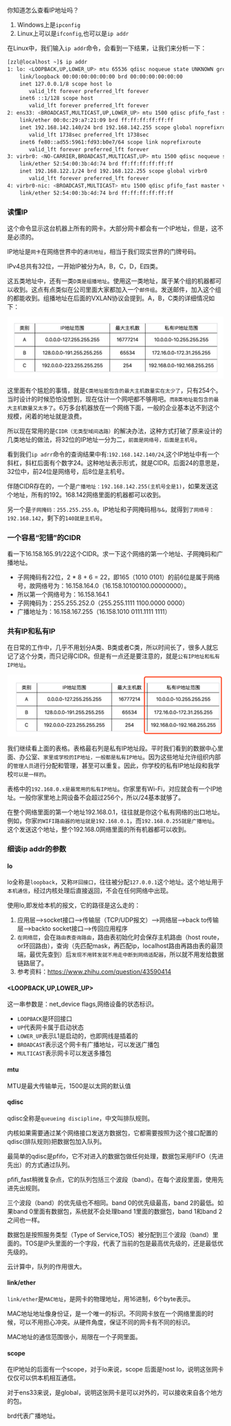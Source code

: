 你知道怎么查看IP地址吗？

1. Windows上是`ipconfig`
2. Linux上可以是`ifconfig`,也可以是`ip addr`

在Linux中，我们输入`ip addr`命令，会看到一下结果，让我们来分析一下：

```bash
[zzl@localhost ~]$ ip addr
1: lo: <LOOPBACK,UP,LOWER_UP> mtu 65536 qdisc noqueue state UNKNOWN group default qlen 1000
    link/loopback 00:00:00:00:00:00 brd 00:00:00:00:00:00
    inet 127.0.0.1/8 scope host lo
       valid_lft forever preferred_lft forever
    inet6 ::1/128 scope host
       valid_lft forever preferred_lft forever
2: ens33: <BROADCAST,MULTICAST,UP,LOWER_UP> mtu 1500 qdisc pfifo_fast state UP group default qlen 1000
    link/ether 00:0c:29:a7:21:09 brd ff:ff:ff:ff:ff:ff
    inet 192.168.142.140/24 brd 192.168.142.255 scope global noprefixroute dynamic ens33
       valid_lft 1738sec preferred_lft 1738sec
    inet6 fe80::ad55:5961:fd93:b0e7/64 scope link noprefixroute
       valid_lft forever preferred_lft forever
3: virbr0: <NO-CARRIER,BROADCAST,MULTICAST,UP> mtu 1500 qdisc noqueue state DOWN group default qlen 1000
    link/ether 52:54:00:3b:4d:74 brd ff:ff:ff:ff:ff:ff
    inet 192.168.122.1/24 brd 192.168.122.255 scope global virbr0
       valid_lft forever preferred_lft forever
4: virbr0-nic: <BROADCAST,MULTICAST> mtu 1500 qdisc pfifo_fast master virbr0 state DOWN group default qlen 1000
    link/ether 52:54:00:3b:4d:74 brd ff:ff:ff:ff:ff:ff
```

### 读懂IP

这个命令显示这台机器上所有的网卡。大部分网卡都会有一个IP地址，但是，这不是必须的。

IP地址是`网卡`在网络世界中的`通讯地址`，相当于我们现实世界的门牌号码。

IPv4总共有32位，一开始IP被分为A，B，C，D，E四类。

这五类地址中，还有一类`D类是组播地址`。使用这一类地址，属于某个组的机器都可以收到。这点有点类似在公司里面大家都加入一个`邮件组`。发送邮件，加入这个组的都能收到。组播地址在后面的VXLAN协议会提到。A，B，C类的详细情况如下：

![IPv4.jpg](../_img/IPv4.jpg)

这里面有个尴尬的事情，就是`C类地址能包含的最大主机数量实在太少了`，只有254个。当时设计的时候恐怕没想到，现在估计一个网吧都不够用吧。`而B类地址能包含的最大主机数量又太多了`。6万多台机器放在一个网络下面，一般的企业基本达不到这个规模，闲着的地址就是浪费。

所以现在常用的是`CIDR（无类型域间选路）`的解决办法，这种方式打破了原来设计的几类地址的做法，将32位的IP地址一分为二，`前面是网络号，后面是主机号`。

看到我们`ip adrr`命令的查询结果中有:`192.168.142.140/24`,这个IP地址中有一个斜杠，斜杠后面有个数字24。这种地址表示形式，就是CIDR。后面24的意思是，32位中，前24位是网络号，后8位是主机号。

伴随CIDR存在的，一个是`广播地址：192.168.142.255(主机号全是1)`，如果发送这个地址，所有的192。168.142网络里面的机器都可以收到。

另一个是`子网掩码：255.255.255.0`。IP地址和子网掩码相`与&`，就得到`了网络号：192.168.142`，剩下的`140就是主机号`。

### 一个容易“犯错”的CIDR

看一下16.158.165.91/22这个CIDR。求一下这个网络的第一个地址、子网掩码和广播地址。

- 子网掩码有22位，2 * 8 + 6 = 22，即165（1010 0101）的前6位是属于网络号，故网络号为：16.158.164.0（16.158.10100100.00000000）。
- 所以第一个网络号为：16.158.164.1
- 子网掩码为：255.255.252.0（255.255.1111 1100.0000 0000）
- 广播地址为：16.158.167.255（16.158.1010 0111.1111 1111）

### 共有IP和私有IP

在日常的工作中，几乎不用划分A类、B类或者C类，所以时间长了，很多人就忘记了这个分类，而只记得CIDR。但是有一点还是要注意的，就是`公有IP地址和私有IP地址`。

![私有IP和共有IP.jpg](../_img/私有IP和共有IP.jpg)

我们继续看上面的表格。表格最右列是私有IP地址段。平时我们看到的数据中心里面、办公室、`家里或学校的IP地址，一般都是私有IP地址`。因为这些地址允许组织内部的`管理人员`进行分配和管理，甚至可以重复。因此，你学校的私有IP地址段和我学校`可以是一样的`。

表格中的`192.168.0.x是最常用的私有IP地址`。你家里有Wi-Fi，对应就会有一个IP地址。一般你家里地上网设备不会超过256个，所以/24基本就够了。

在整个网络里面的第一个地址192.168.0.1，往往就是你这个私有网络的出口地址。例如，你家`的WIFI路由器的地址就是192.168.0.1`，而`192.168.0.255就是广播地址`。这个发送这个地址，整个192.168.0网络里面的所有机器都可以收到。

### 细谈ip addr的参数

#### lo

lo全称是`loopback`，又称`环回接口`，往往被分配`127.0.0.1`这个地址。这个地址用于`本机通信`，经过内核处理后直接返回，不会在任何网络中出现。

使用lo,即发给本机的报文，它的路径是这么走的：

1. 应用层-->socket接口-->传输层（TCP/UDP报文）-->网络层-->back to传输层-->backto socket接口-->传回应用程序
2. `在网络层`，会在`路由表查询路由`，路由表初始化时会保存主机路由（host route，or环回路由），查询（先匹配mask，再匹配ip，localhost路由再路由表的最顶端，最优先查到）后`发现不用转发就不用走中断到网络适配器`，所以就不用发给数据链路层了。
3. 参考资料：<https://www.zhihu.com/question/43590414>

#### <LOOPBACK,UP,LOWER_UP>

这一串参数是：net_device flags,网络设备的状态标识。

- `LOOPBACK`是环回接口
- `UP`代表网卡属于启动状态
- `LOWER_UP`表示L1是启动的，也即网线是插着的
- `BROADCAST`表示这个网卡有广播地址，可以发送广播包
- `MULTICAST`表示网卡可以发送多播包

#### mtu

MTU是最大传输单元，1500是以太网的默认值

#### qdisc

qdisc全称是`queueing discipline`，中文叫排队规则。

内核如果需要通过某个网络接口发送方数据包，它都需要按照为这个接口配置的qdisc(排队规则)把数据包加入队列。

最简单的qdisc是pfifo，它不对进入的数据包做任何处理，数据包采用FIFO（先进先出）的方式通过队列。

pfifi_fast稍微复杂点，它的队列包括三个波段（band）。在每个波段里面，使用先进先出规则。

三个波段（band）的优先级也不相同。band 0的优先级最高，band 2的最低。如果band 0里面有数据包，系统就不会处理band 1里面的数据包，band 1和band 2之间也一样。

数据包是按照服务类型（Type of Service,TOS）被分配到三个波段（band）里面的。TOS是IP头里面的一个字段，代表了当前的包是最高优先级的，还是最低优先级的。

云计算中，队列的作用很大。

#### link/ether

`link/ether`是`MAC地址`，是网卡的物理地址，用16进制，6个byte表示。

MAC地址地址像身份证，是一个唯一的标识。不同网卡放在一个网络里面的时候，可以不用担心冲突。从硬件角度，保证不同的网卡有不同的标识。

MAC地址的通信范围很小，局限在一个子网里面。

#### scope

在IP地址的后面有一个scope，对于lo来说，scope 后面是host lo，说明这张网卡仅仅可以供本机相互通信。

对于ens33来说，是global，说明这张网卡是可以对外的，可以接收来自各个地方的包。

brd代表广播地址。
